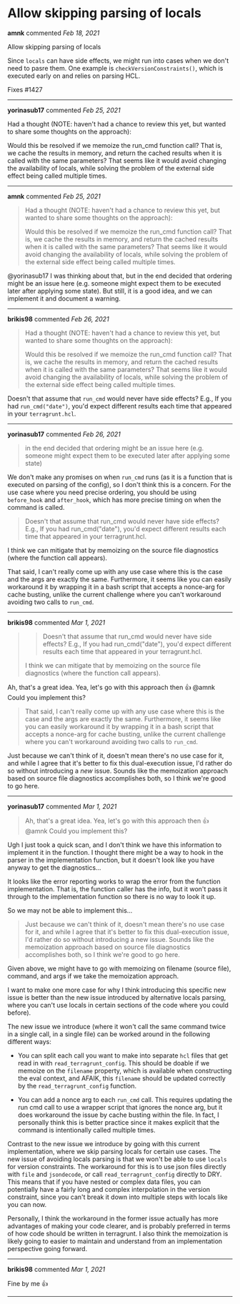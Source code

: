 # Allow skipping parsing of locals

**amnk** commented *Feb 18, 2021*

Allow skipping parsing of locals

Since `locals` can have side effects, we might run into cases when we don't need to pasre them. One example is `checkVersionConstraints()`, which is executed early on and relies on parsing HCL.

Fixes #1427
<br />
***


**yorinasub17** commented *Feb 25, 2021*

Had a thought (NOTE: haven't had a chance to review this yet, but wanted to share some thoughts on the approach):

Would this be resolved if we memoize the run_cmd function call? That is, we cache the results in memory, and return the cached results when it is called with the same parameters? That seems like it would avoid changing the availability of locals, while solving the problem of the external side effect being called multiple times.
***

**amnk** commented *Feb 25, 2021*

> Had a thought (NOTE: haven't had a chance to review this yet, but wanted to share some thoughts on the approach):
> 
> Would this be resolved if we memoize the run_cmd function call? That is, we cache the results in memory, and return the cached results when it is called with the same parameters? That seems like it would avoid changing the availability of locals, while solving the problem of the external side effect being called multiple times.

@yorinasub17 I was thinking about that, but in the end decided that ordering might be an issue here (e.g. someone might expect them to be executed later after applying some state). But still, it is a good idea, and we can implement it and document a warning.
***

**brikis98** commented *Feb 26, 2021*

> Had a thought (NOTE: haven't had a chance to review this yet, but wanted to share some thoughts on the approach):
> 
> Would this be resolved if we memoize the run_cmd function call? That is, we cache the results in memory, and return the cached results when it is called with the same parameters? That seems like it would avoid changing the availability of locals, while solving the problem of the external side effect being called multiple times.

Doesn't that assume that `run_cmd` would never have side effects? E.g., If you had `run_cmd("date")`, you'd expect different results each time that appeared in your `terragrunt.hcl`. 
***

**yorinasub17** commented *Feb 26, 2021*

> in the end decided that ordering might be an issue here (e.g. someone might expect them to be executed later after applying some state)

We don't make any promises on when `run_cmd` runs (as it is a function that is executed on parsing of the config), so I don't think this is a concern. For the use case where you need precise ordering, you should be using `before_hook` and `after_hook`, which has more precise timing on when the command is called.

> Doesn't that assume that run_cmd would never have side effects? E.g., If you had run_cmd("date"), you'd expect different results each time that appeared in your terragrunt.hcl.

I think we can mitigate that by memoizing on the source file diagnostics (where the function call appears).

That said, I can't really come up with any use case where this is the case and the args are exactly the same. Furthermore, it seems like you can easily workaround it by wrapping it in a bash script that accepts a nonce-arg for cache busting, unlike the current challenge where you can't workaround avoiding two calls to `run_cmd`.
***

**brikis98** commented *Mar 1, 2021*

> > Doesn't that assume that run_cmd would never have side effects? E.g., If you had run_cmd("date"), you'd expect different results each time that appeared in your terragrunt.hcl.
> 
> I think we can mitigate that by memoizing on the source file diagnostics (where the function call appears).

Ah, that's a great idea. Yea, let's go with this approach then 👍  @amnk Could you implement this?

> 
> That said, I can't really come up with any use case where this is the case and the args are exactly the same. Furthermore, it seems like you can easily workaround it by wrapping it in a bash script that accepts a nonce-arg for cache busting, unlike the current challenge where you can't workaround avoiding two calls to `run_cmd`.

Just because we can't think of it, doesn't mean there's no use case for it, and while I agree that it's better to fix this dual-execution issue, I'd rather do so without introducing a _new_ issue. Sounds like the memoization approach based on source file diagnostics accomplishes both, so I think we're good to go here.
***

**yorinasub17** commented *Mar 1, 2021*

> Ah, that's a great idea. Yea, let's go with this approach then 👍 @amnk Could you implement this?

Ugh I just took a quick scan, and I don't think we have this information to implement it in the function. I thought there might be a way to hook in the parser in the implementation function, but it doesn't look like you have anyway to get the diagnostics...

It looks like the error reporting works to wrap the error from the function implementation. That is, the function caller has the info, but it won't pass it through to the implementation function so there is no way to look it up.

So we may not be able to implement this...


> Just because we can't think of it, doesn't mean there's no use case for it, and while I agree that it's better to fix this dual-execution issue, I'd rather do so without introducing a new issue. Sounds like the memoization approach based on source file diagnostics accomplishes both, so I think we're good to go here.

Given above, we might have to go with memoizing on filename (source file), command, and args if we take the memoization approach.

I want to make one more case for why I think introducing this specific new issue is better than the new issue introduced by alternative locals parsing, where you can't use locals in certain sections of the code where you could before).

The new issue we introduce (where it won't call the same command twice in a single call, in a single file) can be worked around in the following different ways:

- You can split each call you want to make into separate `hcl` files that get read in with `read_terragrunt_config`. This should be doable if we memoize on the `filename` property, which is available when constructing the eval context, and AFAIK, this `filename` should be updated correctly by the `read_terragrunt_config` function.

- You can add a nonce arg to each `run_cmd` call. This requires updating the run cmd call to use a wrapper script that ignores the nonce arg, but it does workaround the issue by cache busting within the file. In fact, I personally think this is better practice since it makes explicit that the command is intentionally called multiple times.

Contrast to the new issue we introduce by going with this current implementation, where we skip parsing locals for certain use cases. The new issue of avoiding locals parsing is that we won't be able to use `locals` for version constraints. The workaround for this is to use json files directly with `file` and `jsondecode`, or call `read_terragrunt_config` directly to DRY. This means that if you have nested or complex data files, you can potentially have a fairly long and complex interpolation in the version constraint, since you can't break it down into multiple steps with locals like you can now.

Personally, I think the workaround in the former issue actually has more advantages of making your code clearer, and is probably preferred in terms of how code should be written in terragrunt. I also think the memoization is likely going to easier to maintain and understand from an implementation perspective going forward.
***

**brikis98** commented *Mar 1, 2021*

Fine by me 👍 
***

